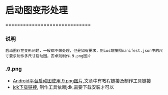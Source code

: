 # 启动图变形处理
=============================
### 说明
	启动图存在变形问题，一般都不做处理，但是如有要求，则ios端按照manifest.json中的尺寸要求制作多尺寸启动图，安卓则制作.9.png图片
### .9.png
- [Android平台启动图使用.9.png图片](https://ask.dcloud.net.cn/article/35527),文章中有教程链接及制作工具链接
- [jdk下载链接](https://www.oracle.com/java/technologies/javase-java-archive-javase6-downloads.html), 制作工具依赖jdk,需要下载安装才可以